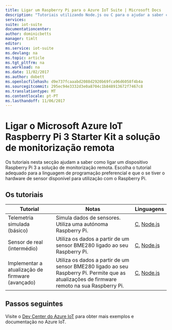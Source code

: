 ```yaml
---
title: Ligar um Raspberry Pi para o Azure IoT Suite | Microsoft Docs
description: "Tutoriais utilizando Node.js ou C para o ajudar a saber como utilizar o Microsoft Azure IoT Starter Kit para o 3 do Raspberry Pi e a solução de monitorização remota do IoT Suite. Pode escolher um tutorial que simula telemetria, que utiliza sensores reais ou o que permite que as atualizações de firmware remoto."
services: 
suite: iot-suite
documentationcenter: 
author: dominicbetts
manager: timlt
editor: 
ms.service: iot-suite
ms.devlang: na
ms.topic: article
ms.tgt_pltfrm: na
ms.workload: na
ms.date: 11/02/2017
ms.author: dobett
ms.openlocfilehash: d9e737fcaaabd2088d2920b69fca96d6058f4b4a
ms.sourcegitcommit: 295ec94e3332d3e0a8704c1b848913672f7467c8
ms.translationtype: MT
ms.contentlocale: pt-PT
ms.lasthandoff: 11/06/2017
---
```

# <a name="connect-your-microsoft-azure-iot-raspberry-pi-3-starter-kit-to-the-remote-monitoring-solution"></a>Ligar o Microsoft Azure IoT Raspberry Pi 3 Starter Kit a solução de monitorização remota

Os tutoriais nesta secção ajudam a saber como ligar um dispositivo Raspberry Pi 3 a solução de monitorização remota. Escolha o tutorial adequado para a linguagem de programação preferencial e que o se tiver o hardware de sensor disponível para utilização com o Raspberry Pi.

## <a name="the-tutorials"></a>Os tutoriais

| Tutorial | Notas | Linguagens |
| -------- | ----- | --------- |
| Telemetria simulada (básico)| Simula dados de sensores. Utiliza uma autónoma Raspberry Pi. | [C][lnk-c-simulator], [Node.js][lnk-node-simulator] |
| Sensor de real (intermédio) | Utiliza os dados a partir de um sensor BME280 ligado ao seu Raspberry Pi. | [C][lnk-c-basic], [Node.js][lnk-node-basic] |
| Implementar a atualização de firmware (avançado)| Utiliza os dados a partir de um sensor BME280 ligado ao seu Raspberry Pi. Permite que as atualizações de firmware remoto na sua Raspberry Pi. | [C][lnk-c-advanced], [Node.js][lnk-node-advanced] |

## <a name="next-steps"></a>Passos seguintes

Visite o [Dev Center do Azure IoT](https://azure.microsoft.com/develop/iot/) para obter mais exemplos e documentação no Azure IoT.

[lnk-node-simulator]: iot-suite-v1-raspberry-pi-kit-node-get-started-simulator.md
[lnk-node-basic]: iot-suite-v1-raspberry-pi-kit-node-get-started-basic.md
[lnk-node-advanced]: iot-suite-v1-raspberry-pi-kit-node-get-started-advanced.md
[lnk-c-simulator]: iot-suite-v1-raspberry-pi-kit-c-get-started-simulator.md
[lnk-c-basic]: iot-suite-v1-raspberry-pi-kit-c-get-started-basic.md
[lnk-c-advanced]: iot-suite-v1-raspberry-pi-kit-c-get-started-advanced.md